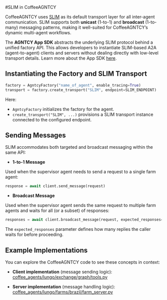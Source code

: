 #SLIM in CoffeeAGNTCY

CoffeeAGNTCY uses [SLIM](../messaging/slim-core.md) as its default transport layer for all inter-agent communication. SLIM supports both **unicast** (1-to-1) and **broadcast** (1-to-many) messaging patterns, making it well-suited for CoffeeAGNTCY’s dynamic multi-agent workflows.  

The **AGNTCY App SDK** abstracts the underlying SLIM protocol behind a unified factory API. This allows developers to instantiate SLIM-based A2A (agent-to-agent) clients and servers without dealing directly with low-level transport details. Learn more about the App SDK [here](https://github.com/agntcy/app-sdk).

## Instantiating the Factory and SLIM Transport  

```python
factory = AgntcyFactory("name_of_agent", enable_tracing=True)
transport = factory.create_transport("SLIM", endpoint=SLIM_ENDPOINT)
```

Here:  
- `AgntcyFactory` initializes the factory for the agent.  
- `create_transport("SLIM", ...)` provisions a SLIM transport instance connected to the configured endpoint.  

## Sending Messages  

SLIM accommodates both targeted and broadcast messaging within the same API:  

- **1-to-1 Message** 

Used when the supervisor agent needs to send a request to a single farm agent:  

```python
response = await client.send_message(request)
```

- **Broadcast Message**  

Used when the supervisor agent sends the same request to multiple farm agents and waits for all (or a subset) of responses:  

```python
responses = await client.broadcast_message(request, expected_responses=3)
```

The `expected_responses` parameter defines how many replies the caller waits for before proceeding.  

## Example Implementations  

You can explore the CoffeeAGNTCY code to see these concepts in context:  

- **Client implementation** (message sending logic):  
  [coffee_agents/lungo/exchange/graph/tools.py](https://github.com/agntcy/coffeeAgntcy/blob/main/coffeeAGNTCY/coffee_agents/lungo/exchange/graph/tools.py)  

- **Server implementation** (message handling logic):  
  [coffee_agents/lungo/farms/brazil/farm_server.py](https://github.com/agntcy/coffeeAgntcy/blob/main/coffeeAGNTCY/coffee_agents/lungo/farms/brazil/farm_server.py)  





